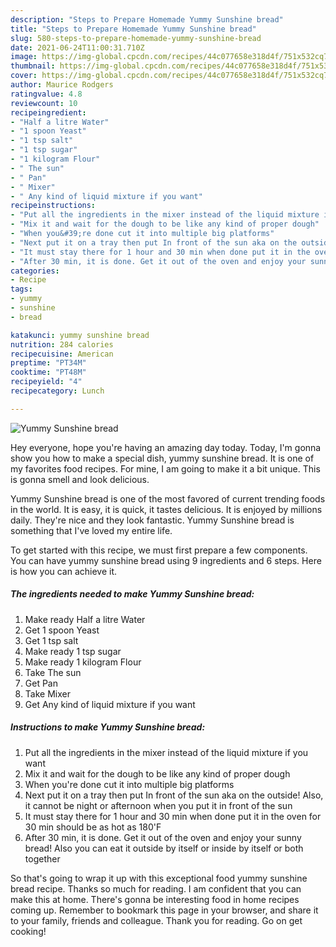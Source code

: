 ```yaml
---
description: "Steps to Prepare Homemade Yummy Sunshine bread"
title: "Steps to Prepare Homemade Yummy Sunshine bread"
slug: 580-steps-to-prepare-homemade-yummy-sunshine-bread
date: 2021-06-24T11:00:31.710Z
image: https://img-global.cpcdn.com/recipes/44c077658e318d4f/751x532cq70/yummy-sunshine-bread-recipe-main-photo.jpg
thumbnail: https://img-global.cpcdn.com/recipes/44c077658e318d4f/751x532cq70/yummy-sunshine-bread-recipe-main-photo.jpg
cover: https://img-global.cpcdn.com/recipes/44c077658e318d4f/751x532cq70/yummy-sunshine-bread-recipe-main-photo.jpg
author: Maurice Rodgers
ratingvalue: 4.8
reviewcount: 10
recipeingredient:
- "Half a litre Water"
- "1 spoon Yeast"
- "1 tsp salt"
- "1 tsp sugar"
- "1 kilogram Flour"
- " The sun"
- " Pan"
- " Mixer"
- " Any kind of liquid mixture if you want"
recipeinstructions:
- "Put all the ingredients in the mixer instead of the liquid mixture if you want"
- "Mix it and wait for the dough to be like any kind of proper dough"
- "When you&#39;re done cut it into multiple big platforms"
- "Next put it on a tray then put In front of the sun aka on the outside! Also, it cannot be night or afternoon when you put it in front of the sun"
- "It must stay there for 1 hour and 30 min when done put it in the oven for 30 min should be as hot as 180&#39;F"
- "After 30 min, it is done. Get it out of the oven and enjoy your sunny bread! Also you can eat it outside by itself or inside by itself or both together"
categories:
- Recipe
tags:
- yummy
- sunshine
- bread

katakunci: yummy sunshine bread 
nutrition: 284 calories
recipecuisine: American
preptime: "PT34M"
cooktime: "PT48M"
recipeyield: "4"
recipecategory: Lunch

---
```



![Yummy Sunshine bread](https://img-global.cpcdn.com/recipes/44c077658e318d4f/751x532cq70/yummy-sunshine-bread-recipe-main-photo.jpg)

Hey everyone, hope you're having an amazing day today. Today, I'm gonna show you how to make a special dish, yummy sunshine bread. It is one of my favorites food recipes. For mine, I am going to make it a bit unique. This is gonna smell and look delicious.



Yummy Sunshine bread is one of the most favored of current trending foods in the world. It is easy, it is quick, it tastes delicious. It is enjoyed by millions daily. They're nice and they look fantastic. Yummy Sunshine bread is something that I've loved my entire life.


To get started with this recipe, we must first prepare a few components. You can have yummy sunshine bread using 9 ingredients and 6 steps. Here is how you can achieve it.

<!--inarticleads1-->

##### The ingredients needed to make Yummy Sunshine bread:

1. Make ready Half a litre Water
1. Get 1 spoon Yeast
1. Get 1 tsp salt
1. Make ready 1 tsp sugar
1. Make ready 1 kilogram Flour
1. Take  The sun
1. Get  Pan
1. Take  Mixer
1. Get  Any kind of liquid mixture if you want




<!--inarticleads2-->

##### Instructions to make Yummy Sunshine bread:

1. Put all the ingredients in the mixer instead of the liquid mixture if you want
1. Mix it and wait for the dough to be like any kind of proper dough
1. When you&#39;re done cut it into multiple big platforms
1. Next put it on a tray then put In front of the sun aka on the outside! Also, it cannot be night or afternoon when you put it in front of the sun
1. It must stay there for 1 hour and 30 min when done put it in the oven for 30 min should be as hot as 180&#39;F
1. After 30 min, it is done. Get it out of the oven and enjoy your sunny bread! Also you can eat it outside by itself or inside by itself or both together




So that's going to wrap it up with this exceptional food yummy sunshine bread recipe. Thanks so much for reading. I am confident that you can make this at home. There's gonna be interesting food in home recipes coming up. Remember to bookmark this page in your browser, and share it to your family, friends and colleague. Thank you for reading. Go on get cooking!
